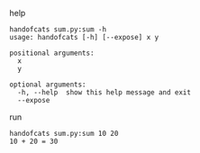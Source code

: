 help
```console
handofcats sum.py:sum -h
usage: handofcats [-h] [--expose] x y

positional arguments:
  x
  y

optional arguments:
  -h, --help  show this help message and exit
  --expose
```
run
```console
handofcats sum.py:sum 10 20
10 + 20 = 30
```
